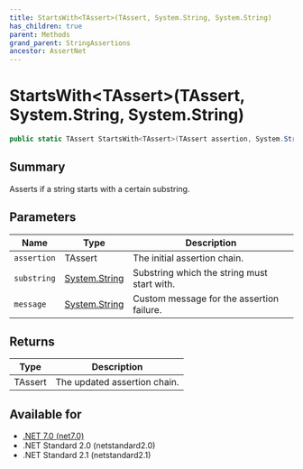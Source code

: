 ```yaml
---
title: StartsWith<TAssert>(TAssert, System.String, System.String)
has_children: true
parent: Methods
grand_parent: StringAssertions
ancestor: AssertNet
---
```

# StartsWith&lt;TAssert&gt;(TAssert, System.String, System.String)

```csharp
public static TAssert StartsWith<TAssert>(TAssert assertion, System.String substring, System.String message);
```

## Summary
Asserts if a string starts with a certain substring.

## Parameters
|Name|Type|Description|
|-|-|-|
|`assertion`|TAssert|The initial assertion chain.|
|`substring`|[System.String](https://learn.microsoft.com/en-us/dotnet/api/system.string)|Substring which the string must start with.|
|`message`|[System.String](https://learn.microsoft.com/en-us/dotnet/api/system.string)|Custom message for the assertion failure.|

## Returns
|Type|Description|
|-|-|
|TAssert|The updated assertion chain.|

## Available for
- [.NET 7.0 (net7.0)](https://versionsof.net/core/7.0/)
- .NET Standard 2.0 (netstandard2.0)
- .NET Standard 2.1 (netstandard2.1)
